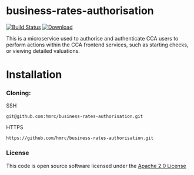 # business-rates-authorisation

[![Build Status](https://travis-ci.org/hmrc/business-rates-authorisation.svg)](https://travis-ci.org/hmrc/business-rates-authorisation) [ ![Download](https://api.bintray.com/packages/hmrc/releases/business-rates-authorisation/images/download.svg) ](https://bintray.com/hmrc/releases/business-rates-authorisation/_latestVersion)

This is a microservice used to authorise and authenticate CCA users to perform actions within the CCA frontend services, such as starting checks, or viewing detailed valuations.

# Installation

### Cloning:

SSH
```
git@github.com:hmrc/business-rates-authorisation.git
```
HTTPS
```
https://github.com/hmrc/business-rates-authorisation.git
```
 
### License

This code is open source software licensed under the [Apache 2.0 License]("http://www.apache.org/licenses/LICENSE-2.0.html")
